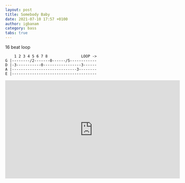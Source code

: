 ```yaml
---
layout: post
title: Somebody Baby
date: 2021-07-10 17:57 +0100
author: igbanam
category: bass
tabs: true
---
```


16 beat loop

```
    1 2 3 4 5 6 7 8               LOOP ->
G |--------/2-------0------/5------------
D |-3-----------0-----------------3------
A |-----------------------------3--------
E |--------------------------------------
```

<iframe width="560" height="315" src="https://www.youtube.com/embed/anYV459bfmM" title="YouTube video player" frameborder="0" allow="accelerometer; autoplay; clipboard-write; encrypted-media; gyroscope; picture-in-picture" allowfullscreen></iframe>
